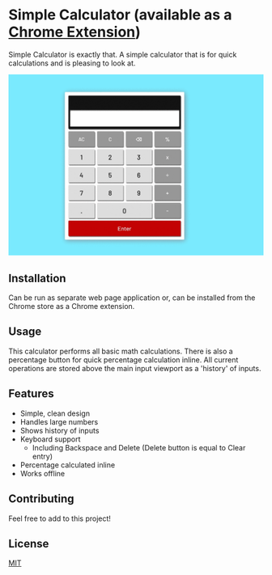 # Simple Calculator (available as a [Chrome Extension](https://chrome.google.com/webstore/detail/simple-calculator/bjgpdjapmlhjjekandaelljdnhljiljc))

Simple Calculator is exactly that. A simple calculator that is for quick calculations and is pleasing to look at.

![Calculator operation as a gif](images/calc2.gif)

## Installation

Can be run as separate web page application or, can be installed from the Chrome store as a Chrome extension.

## Usage

This calculator performs all basic math calculations. There is also a percentage button for quick percentage calculation inline. All current operations are stored above the main input viewport as a 'history' of inputs.

## Features

- Simple, clean design
- Handles large numbers
- Shows history of inputs
- Keyboard support
  - Including Backspace and Delete (Delete button is equal to Clear entry)
- Percentage calculated inline
- Works offline

## Contributing

Feel free to add to this project!

## License

[MIT](https://choosealicense.com/licenses/mit/)
